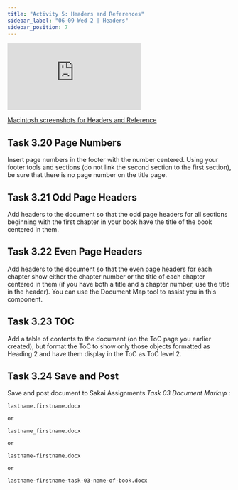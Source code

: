 ```yaml
---
title: "Activity 5: Headers and References"
sidebar_label: "06-09 Wed 2 | Headers"
sidebar_position: 7
---
```


<div class='embed-container'><iframe src='https://uncch.hosted.panopto.com/Panopto/Pages/Embed.aspx?pid=f6d6c528-c7d5-4fb7-8cc9-acf000041fad&autoplay=false&offerviewer=true&showtitle=true&showbrand=false&start=0&interactivity=all' frameborder='0' allowfullscreen></iframe></div>

[Macintosh screenshots for Headers and Reference](https://github.com/lblakej/document-markup-mac-help/blob/master/docs-mac-project-part-5/README.md)

## Task 3.20 Page Numbers

Insert page numbers in the footer with the number centered. Using your footer tools and sections (do not link the second section to the first section), be sure that there is no page number on the title page.

## Task 3.21 Odd Page Headers

Add headers to the document so that the odd page headers for all sections beginning with the first chapter in your book have the title of the book centered in them.

## Task 3.22 Even Page Headers

Add headers to the document so that the even page headers for each chapter show either the chapter number or the title of each chapter centered in them (if you have both a title and a chapter number, use the title in the header). You can use the Document Map tool to assist you in this component.

## Task 3.23 TOC

Add a table of contents to the document (on the ToC page you earlier created), but format the ToC to show only those objects formatted as Heading 2 and have them display in the ToC as ToC level 2.

## Task 3.24 Save and Post

Save and post document to Sakai Assignments <em>Task 03 Document Markup</em> :

```
lastname.firstname.docx

or

lastname_firstname.docx

or

lastname-firstname.docx

or

lastname-firstname-task-03-name-of-book.docx
```
